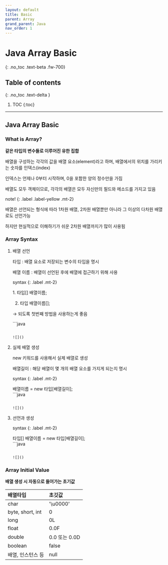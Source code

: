 ```yaml
---
layout: default
title: Basic 
parent: Array
grand_parent: Java
nav_order: 1
---
```


# Java Array Basic
{: .no_toc .text-beta .fw-700}

## Table of contents
{: .no_toc .text-delta }

1. TOC
{:toc}

---

## Java Array Basic

### What is Array?

**같은 타입의 변수들로 이루어진 유한 집합**

배열을 구성하는 각각의 값을 배열 요소(element)라고 하며, 배열에서의 위치를 가리키는 숫자를 인덱스(index)

인덱스는 언제나 0부터 시작하며, 0을 포함한 양의 정수만을 가짐

배열도 모두 객체이므로, 각각의 배열은 모두 자신만의 필드와 메소드를 가지고 있음

note!
{: .label .label-yellow .mt-2}
<div class="code-example" markdown="1">
배열은 선언되는 형식에 따라 1차원 배열, 2차원 배열뿐만 아니라 그 이상의 다차원 배열로도 선언가능

하지만 현실적으로 이해하기가 쉬운 2차원 배열까지가 많이 사용됨
</div>

### Array Syntax

1. 배열 선언

    타입 : 배열 요소로 저장되는 변수의 타입을 명시
    
    배열 이름 : 배열이 선언된 후에 배열에 접근하기 위해 사용

    syntax
    {: .label .mt-2}
    <div class="code-example" markdown="1">
    1. 타입[] 배열이름;

    2. 타입 배열이름[];
    
    &#8594; 되도록 첫번째 방법을 사용하는게 좋음
    </div>
    ```java

    ```
    
    ![]()
    
2. 실제 배열 생성

    new 키워드를 사용해서 실제 배열로 생성
    
    배열길이 : 해당 배열이 몇 개의 배열 요소를 가지게 되는지 명시
    
    syntax
    {: .label .mt-2}
    <div class="code-example" markdown="1">
    배열이름 = new 타입[배열길이];
    </div>
    ```java

    ```
    
    ![]()
    
3. 선언과 생성

    syntax
    {: .label .mt-2}
    <div class="code-example" markdown="1">
    타입[] 배열이름 = new 타입[배열길이];
    </div>
    ```java

    ```
    
    ![]()
    
### Array Initial Value

**배열 생성 시 자동으로 들어가는 초기값**

| 배열타입	| 초깃값 |
|:--------|:------|
|char	|'\u0000'|
|byte, short, int|	0|
|long	|0L|
|float	|0.0F|
|double	|0.0 또는 0.0D|
|boolean	|false|
|배열, 인스턴스 등	|null|






































